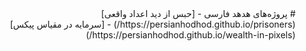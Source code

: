 <div dir="rtl">
  # پروژه‌های هدهد فارسی
  - [حبس از دید اعداد واقعی](https://persianhodhod.github.io/prisoners/)
  - [سرمایه در مقیاس پیکس](https://persianhodhod.github.io/wealth-in-pixels/)
</div>
